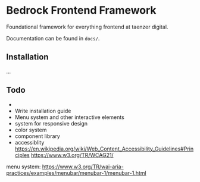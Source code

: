 # Bedrock Frontend Framework

Foundational framework for everything frontend at taenzer digital.

Documentation can be found in `docs/`.

## Installation
...

## Todo
* 
* Write installation guide
* Menu system and other interactive elements
* system for responsive design
* color system
* component library
* accessiblity https://en.wikipedia.org/wiki/Web_Content_Accessibility_Guidelines#Principles https://www.w3.org/TR/WCAG21/



menu system:
https://www.w3.org/TR/wai-aria-practices/examples/menubar/menubar-1/menubar-1.html